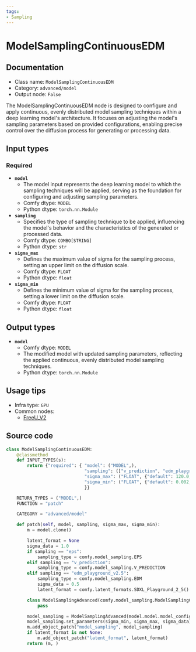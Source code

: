 ```yaml
---
tags:
- Sampling
---
```


# ModelSamplingContinuousEDM
## Documentation
- Class name: `ModelSamplingContinuousEDM`
- Category: `advanced/model`
- Output node: `False`

The ModelSamplingContinuousEDM node is designed to configure and apply continuous, evenly distributed model sampling techniques within a deep learning model's architecture. It focuses on adjusting the model's sampling parameters based on provided configurations, enabling precise control over the diffusion process for generating or processing data.
## Input types
### Required
- **`model`**
    - The model input represents the deep learning model to which the sampling techniques will be applied, serving as the foundation for configuring and adjusting sampling parameters.
    - Comfy dtype: `MODEL`
    - Python dtype: `torch.nn.Module`
- **`sampling`**
    - Specifies the type of sampling technique to be applied, influencing the model's behavior and the characteristics of the generated or processed data.
    - Comfy dtype: `COMBO[STRING]`
    - Python dtype: `str`
- **`sigma_max`**
    - Defines the maximum value of sigma for the sampling process, setting an upper limit on the diffusion scale.
    - Comfy dtype: `FLOAT`
    - Python dtype: `float`
- **`sigma_min`**
    - Defines the minimum value of sigma for the sampling process, setting a lower limit on the diffusion scale.
    - Comfy dtype: `FLOAT`
    - Python dtype: `float`
## Output types
- **`model`**
    - Comfy dtype: `MODEL`
    - The modified model with updated sampling parameters, reflecting the applied continuous, evenly distributed model sampling techniques.
    - Python dtype: `torch.nn.Module`
## Usage tips
- Infra type: `GPU`
- Common nodes:
    - [FreeU_V2](../../Comfy/Nodes/FreeU_V2.md)



## Source code
```python
class ModelSamplingContinuousEDM:
    @classmethod
    def INPUT_TYPES(s):
        return {"required": { "model": ("MODEL",),
                              "sampling": (["v_prediction", "edm_playground_v2.5", "eps"],),
                              "sigma_max": ("FLOAT", {"default": 120.0, "min": 0.0, "max": 1000.0, "step":0.001, "round": False}),
                              "sigma_min": ("FLOAT", {"default": 0.002, "min": 0.0, "max": 1000.0, "step":0.001, "round": False}),
                              }}

    RETURN_TYPES = ("MODEL",)
    FUNCTION = "patch"

    CATEGORY = "advanced/model"

    def patch(self, model, sampling, sigma_max, sigma_min):
        m = model.clone()

        latent_format = None
        sigma_data = 1.0
        if sampling == "eps":
            sampling_type = comfy.model_sampling.EPS
        elif sampling == "v_prediction":
            sampling_type = comfy.model_sampling.V_PREDICTION
        elif sampling == "edm_playground_v2.5":
            sampling_type = comfy.model_sampling.EDM
            sigma_data = 0.5
            latent_format = comfy.latent_formats.SDXL_Playground_2_5()

        class ModelSamplingAdvanced(comfy.model_sampling.ModelSamplingContinuousEDM, sampling_type):
            pass

        model_sampling = ModelSamplingAdvanced(model.model.model_config)
        model_sampling.set_parameters(sigma_min, sigma_max, sigma_data)
        m.add_object_patch("model_sampling", model_sampling)
        if latent_format is not None:
            m.add_object_patch("latent_format", latent_format)
        return (m, )

```

